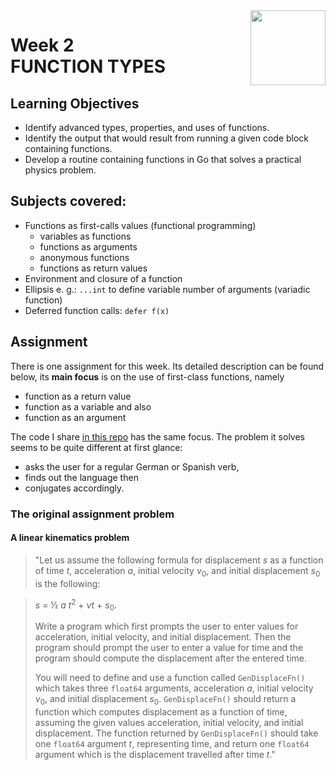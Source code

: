 <a href="../">
  <img src="/img/Functions,%20Methods,%20and%20Interfaces%20in%20Go%20logo.avif" width="120" align="right">
</a>

# Week 2 <br> FUNCTION TYPES

## Learning Objectives
- Identify advanced types, properties, and uses of functions.
- Identify the output that would result from running a given code block containing functions.
- Develop a routine containing functions in Go that solves a practical physics problem.

## Subjects covered: 
- Functions as first-calls values (functional programming)
  - variables as functions
  - functions as arguments
  - anonymous functions
  - functions as return values
- Environment and closure of a function
- Ellipsis e. g.: `...int` to define variable number of arguments (variadic function)
- Deferred function calls: `defer f(x)`

## Assignment 

There is one assignment for this week. Its detailed description can be found below, its **main focus** is on the use of first-class functions, namely
- function as a return value
- function as a variable and also
- function as an argument

The code I share [in this repo](conjugation.go) has the same focus. The problem it solves seems to be quite different at first glance: 
- asks the user for a regular German or Spanish verb, 
- finds out the language then 
- conjugates accordingly. 

### The original assignment problem

#### A linear kinematics problem

>"Let us assume the following formula for displacement *s* as a function of time *t*, acceleration *a*, initial velocity *v*<sub>0</sub>,
and initial displacement *s*<sub>0</sub> is the following: 

>*s* = ½ *a* *t*<sup>2</sup> + *vt* + *s*<sub>0</sub>.
>
>Write a program which first prompts the user to enter values for acceleration, initial velocity, and initial displacement. Then the program should prompt the user to enter a value for time and the program should compute the displacement after the entered time.
>
>You will need to define and use a function called `GenDisplaceFn()` which takes three `float64` arguments, acceleration *a*, initial velocity *v*<sub>0</sub>, and initial displacement *s*<sub>0</sub>. `GenDisplaceFn()` should return a function which computes displacement as a function of time, assuming the given values acceleration, initial velocity, and initial displacement. The function returned by `GenDisplaceFn()` should take one `float64` argument *t*, representing time, and return one `float64` argument which is the displacement travelled after time *t*."
